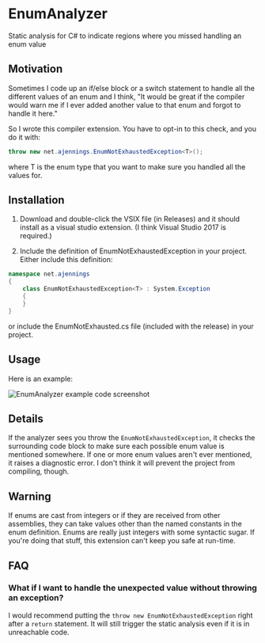 # EnumAnalyzer
Static analysis for C# to indicate regions where you missed handling an enum value

## Motivation
Sometimes I code up an if/else block or a switch statement to handle all the different values
of an enum and I think, "It would be great if the compiler would warn me if I ever added
another value to that enum and forgot to handle it here."

So I wrote this compiler extension.  You have to opt-in to this check, and you do it with:

```C#
throw new net.ajennings.EnumNotExhaustedException<T>();
```
    
where T is the enum type that you want to make sure you handled all the values for.

## Installation

1. Download and double-click the VSIX file (in Releases) and it should install as a visual studio extension.
(I think Visual Studio 2017 is required.)

2. Include the definition of EnumNotExhaustedException in your project.  Either include this definition:

```C#
namespace net.ajennings
{
    class EnumNotExhaustedException<T> : System.Exception
    {
    }
}
````
    
or include the EnumNotExhausted.cs file (included with the release) in your project.

## Usage

Here is an example:

![EnumAnalyzer example code screenshot](https://raw.githubusercontent.com/abjennings/EnumAnalyzer/master/docs/EnumAnalyzer_screenshot.png)

## Details

If the analyzer sees you throw the `EnumNotExhaustedException`, it checks the surrounding code block to make sure
each possible enum value is mentioned somewhere.  If one or more enum values aren't ever mentioned, it raises a diagnostic
error.  I don't think it will prevent the project from compiling, though.

## Warning

If enums are cast from integers or if they are received from other assemblies, they can take values other than the named
constants in the enum definition.  Enums are really just integers with some syntactic sugar.  If you're doing that stuff,
this extension can't keep you safe at run-time.

## FAQ

### What if I want to handle the unexpected value without throwing an exception?

I would recommend putting the `throw new EnumNotExhaustedException` right after a `return` statement.  It will still
trigger the static analysis even if it is in unreachable code.
